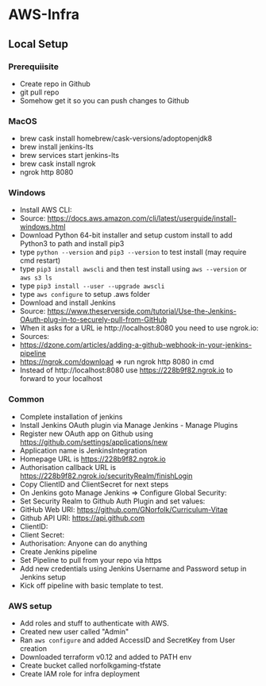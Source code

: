 # AWS-Infra

## Local Setup

### Prerequiisite
- Create repo in Github
- git pull repo
- Somehow get it so you can push changes to Github

### MacOS
- brew cask install homebrew/cask-versions/adoptopenjdk8
- brew install jenkins-lts
- brew services start jenkins-lts
- brew cask install ngrok
- ngrok http 8080

### Windows
- Install AWS CLI:
- Source: https://docs.aws.amazon.com/cli/latest/userguide/install-windows.html
- Download Python 64-bit installer and setup custom install to add Python3 to path and install pip3
- type `python --version` and `pip3 --version` to test install (may require cmd restart)
- type `pip3 install awscli` and then test install using `aws --version` or `aws s3 ls`
- type `pip3 install --user --upgrade awscli`
- type `aws configure` to setup .aws folder
- Download and install Jenkins
- Source: https://www.theserverside.com/tutorial/Use-the-Jenkins-OAuth-plug-in-to-securely-pull-from-GitHub
- When it asks for a URL ie http://localhost:8080 you need to use ngrok.io:
- Sources:
- https://dzone.com/articles/adding-a-github-webhook-in-your-jenkins-pipeline
- https://ngrok.com/download => run ngrok http 8080 in cmd
- Instead of http://localhost:8080 use https://228b9f82.ngrok.io to forward to your localhost

### Common
- Complete  installation of jenkins
- Install Jenkins OAuth plugin via Manage Jenkins - Manage Plugins
- Register new OAuth app on Github using https://github.com/settings/applications/new
- Application name is JenkinsIntegration
- Homepage URL is https://228b9f82.ngrok.io
- Authorisation callback URL is https://228b9f82.ngrok.io/securityRealm/finishLogin
- Copy ClientID and ClientSecret for next steps
- On Jenkins goto Manage Jenkins => Configure Global Security:
- Set Security Realm to Github Auth Plugin and set values:
- GitHub Web URI: https://github.com/GNorfolk/Curriculum-Vitae
- Github API URI: https://api.github.com
- ClientID: <ClientID>
- Client Secret: <ClientSecret>
- Authorisation: Anyone can do anything
- Create Jenkins pipeline
- Set Pipeline to pull from your repo via https
- Add new credentials using Jenkins Username and Password setup in Jenkins setup
- Kick off pipeline with basic template to test.

### AWS setup
- Add roles and stuff to authenticate with AWS.
- Created new user called "Admin"
- Ran `aws configure` and added AccessID and SecretKey from User creation
- Downloaded terraform v0.12 and added to PATH env
- Create bucket called norfolkgaming-tfstate
- Create IAM role for infra deployment
